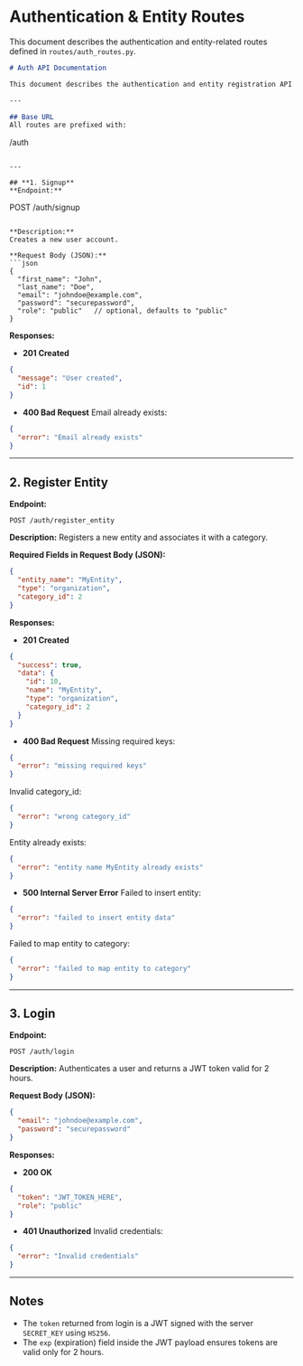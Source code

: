 # Authentication & Entity Routes

This document describes the authentication and entity-related routes defined in `routes/auth_routes.py`.
```markdown
# Auth API Documentation

This document describes the authentication and entity registration API routes defined in `routes/auth_routes.py`.

---

## Base URL
All routes are prefixed with:  
```

/auth

```

---

## **1. Signup**
**Endpoint:**  
```

POST /auth/signup

````

**Description:**  
Creates a new user account.

**Request Body (JSON):**
```json
{
  "first_name": "John",
  "last_name": "Doe",
  "email": "johndoe@example.com",
  "password": "securepassword",
  "role": "public"   // optional, defaults to "public"
}
````

**Responses:**

* **201 Created**

```json
{
  "message": "User created",
  "id": 1
}
```

* **400 Bad Request**
  Email already exists:

```json
{
  "error": "Email already exists"
}
```

---

## **2. Register Entity**

**Endpoint:**

```
POST /auth/register_entity
```

**Description:**
Registers a new entity and associates it with a category.

**Required Fields in Request Body (JSON):**

```json
{
  "entity_name": "MyEntity",
  "type": "organization",
  "category_id": 2
}
```

**Responses:**

* **201 Created**

```json
{
  "success": true,
  "data": {
    "id": 10,
    "name": "MyEntity",
    "type": "organization",
    "category_id": 2
  }
}
```

* **400 Bad Request**
  Missing required keys:

```json
{
  "error": "missing required keys"
}
```

Invalid category\_id:

```json
{
  "error": "wrong category_id"
}
```

Entity already exists:

```json
{
  "error": "entity name MyEntity already exists"
}
```

* **500 Internal Server Error**
  Failed to insert entity:

```json
{
  "error": "failed to insert entity data"
}
```

Failed to map entity to category:

```json
{
  "error": "failed to map entity to category"
}
```

---

## **3. Login**

**Endpoint:**

```
POST /auth/login
```

**Description:**
Authenticates a user and returns a JWT token valid for 2 hours.

**Request Body (JSON):**

```json
{
  "email": "johndoe@example.com",
  "password": "securepassword"
}
```

**Responses:**

* **200 OK**

```json
{
  "token": "JWT_TOKEN_HERE",
  "role": "public"
}
```

* **401 Unauthorized**
  Invalid credentials:

```json
{
  "error": "Invalid credentials"
}
```

---

## Notes

* The `token` returned from login is a JWT signed with the server `SECRET_KEY` using `HS256`.
* The `exp` (expiration) field inside the JWT payload ensures tokens are valid only for 2 hours.


